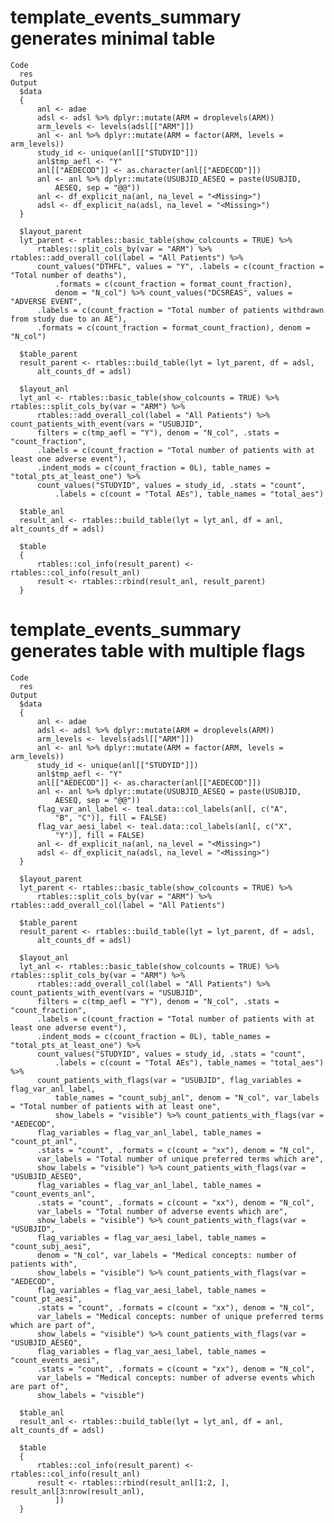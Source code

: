 # template_events_summary generates minimal table

    Code
      res
    Output
      $data
      {
          anl <- adae
          adsl <- adsl %>% dplyr::mutate(ARM = droplevels(ARM))
          arm_levels <- levels(adsl[["ARM"]])
          anl <- anl %>% dplyr::mutate(ARM = factor(ARM, levels = arm_levels))
          study_id <- unique(anl[["STUDYID"]])
          anl$tmp_aefl <- "Y"
          anl[["AEDECOD"]] <- as.character(anl[["AEDECOD"]])
          anl <- anl %>% dplyr::mutate(USUBJID_AESEQ = paste(USUBJID, 
              AESEQ, sep = "@@"))
          anl <- df_explicit_na(anl, na_level = "<Missing>")
          adsl <- df_explicit_na(adsl, na_level = "<Missing>")
      }
      
      $layout_parent
      lyt_parent <- rtables::basic_table(show_colcounts = TRUE) %>% 
          rtables::split_cols_by(var = "ARM") %>% rtables::add_overall_col(label = "All Patients") %>% 
          count_values("DTHFL", values = "Y", .labels = c(count_fraction = "Total number of deaths"), 
              .formats = c(count_fraction = format_count_fraction), 
              denom = "N_col") %>% count_values("DCSREAS", values = "ADVERSE EVENT", 
          .labels = c(count_fraction = "Total number of patients withdrawn from study due to an AE"), 
          .formats = c(count_fraction = format_count_fraction), denom = "N_col")
      
      $table_parent
      result_parent <- rtables::build_table(lyt = lyt_parent, df = adsl, 
          alt_counts_df = adsl)
      
      $layout_anl
      lyt_anl <- rtables::basic_table(show_colcounts = TRUE) %>% rtables::split_cols_by(var = "ARM") %>% 
          rtables::add_overall_col(label = "All Patients") %>% count_patients_with_event(vars = "USUBJID", 
          filters = c(tmp_aefl = "Y"), denom = "N_col", .stats = "count_fraction", 
          .labels = c(count_fraction = "Total number of patients with at least one adverse event"), 
          .indent_mods = c(count_fraction = 0L), table_names = "total_pts_at_least_one") %>% 
          count_values("STUDYID", values = study_id, .stats = "count", 
              .labels = c(count = "Total AEs"), table_names = "total_aes")
      
      $table_anl
      result_anl <- rtables::build_table(lyt = lyt_anl, df = anl, alt_counts_df = adsl)
      
      $table
      {
          rtables::col_info(result_parent) <- rtables::col_info(result_anl)
          result <- rtables::rbind(result_anl, result_parent)
      }
      

# template_events_summary generates table with multiple flags

    Code
      res
    Output
      $data
      {
          anl <- adae
          adsl <- adsl %>% dplyr::mutate(ARM = droplevels(ARM))
          arm_levels <- levels(adsl[["ARM"]])
          anl <- anl %>% dplyr::mutate(ARM = factor(ARM, levels = arm_levels))
          study_id <- unique(anl[["STUDYID"]])
          anl$tmp_aefl <- "Y"
          anl[["AEDECOD"]] <- as.character(anl[["AEDECOD"]])
          anl <- anl %>% dplyr::mutate(USUBJID_AESEQ = paste(USUBJID, 
              AESEQ, sep = "@@"))
          flag_var_anl_label <- teal.data::col_labels(anl[, c("A", 
              "B", "C")], fill = FALSE)
          flag_var_aesi_label <- teal.data::col_labels(anl[, c("X", 
              "Y")], fill = FALSE)
          anl <- df_explicit_na(anl, na_level = "<Missing>")
          adsl <- df_explicit_na(adsl, na_level = "<Missing>")
      }
      
      $layout_parent
      lyt_parent <- rtables::basic_table(show_colcounts = TRUE) %>% 
          rtables::split_cols_by(var = "ARM") %>% rtables::add_overall_col(label = "All Patients")
      
      $table_parent
      result_parent <- rtables::build_table(lyt = lyt_parent, df = adsl, 
          alt_counts_df = adsl)
      
      $layout_anl
      lyt_anl <- rtables::basic_table(show_colcounts = TRUE) %>% rtables::split_cols_by(var = "ARM") %>% 
          rtables::add_overall_col(label = "All Patients") %>% count_patients_with_event(vars = "USUBJID", 
          filters = c(tmp_aefl = "Y"), denom = "N_col", .stats = "count_fraction", 
          .labels = c(count_fraction = "Total number of patients with at least one adverse event"), 
          .indent_mods = c(count_fraction = 0L), table_names = "total_pts_at_least_one") %>% 
          count_values("STUDYID", values = study_id, .stats = "count", 
              .labels = c(count = "Total AEs"), table_names = "total_aes") %>% 
          count_patients_with_flags(var = "USUBJID", flag_variables = flag_var_anl_label, 
              table_names = "count_subj_anl", denom = "N_col", var_labels = "Total number of patients with at least one", 
              show_labels = "visible") %>% count_patients_with_flags(var = "AEDECOD", 
          flag_variables = flag_var_anl_label, table_names = "count_pt_anl", 
          .stats = "count", .formats = c(count = "xx"), denom = "N_col", 
          var_labels = "Total number of unique preferred terms which are", 
          show_labels = "visible") %>% count_patients_with_flags(var = "USUBJID_AESEQ", 
          flag_variables = flag_var_anl_label, table_names = "count_events_anl", 
          .stats = "count", .formats = c(count = "xx"), denom = "N_col", 
          var_labels = "Total number of adverse events which are", 
          show_labels = "visible") %>% count_patients_with_flags(var = "USUBJID", 
          flag_variables = flag_var_aesi_label, table_names = "count_subj_aesi", 
          denom = "N_col", var_labels = "Medical concepts: number of patients with", 
          show_labels = "visible") %>% count_patients_with_flags(var = "AEDECOD", 
          flag_variables = flag_var_aesi_label, table_names = "count_pt_aesi", 
          .stats = "count", .formats = c(count = "xx"), denom = "N_col", 
          var_labels = "Medical concepts: number of unique preferred terms which are part of", 
          show_labels = "visible") %>% count_patients_with_flags(var = "USUBJID_AESEQ", 
          flag_variables = flag_var_aesi_label, table_names = "count_events_aesi", 
          .stats = "count", .formats = c(count = "xx"), denom = "N_col", 
          var_labels = "Medical concepts: number of adverse events which are part of", 
          show_labels = "visible")
      
      $table_anl
      result_anl <- rtables::build_table(lyt = lyt_anl, df = anl, alt_counts_df = adsl)
      
      $table
      {
          rtables::col_info(result_parent) <- rtables::col_info(result_anl)
          result <- rtables::rbind(result_anl[1:2, ], result_anl[3:nrow(result_anl), 
              ])
      }
      

